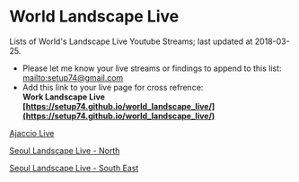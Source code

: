 # World Landscape Live
Lists of World's Landscape Live Youtube Streams; last updated at 2018-03-25.

- Please let me know your live streams or findings to append to this list:
  [mailto:setup74@gmail.com](mailto:setup74@gmail.com)
- Add this link to your live page for cross refrence: <br/>
  **Work Landscape Live [https://setup74.github.io/world_landscape_live/](https://setup74.github.io/world_landscape_live/)**


[Ajaccio Live](https://www.youtube.com/watch?v=sDNHnV4gL6k)

[Seoul Landscape Live - North](http://www.youtube.com/watch?v=i1YvOuuliTk)

[Seoul Landscape Live - South East](https://www.youtube.com/watch?v=JOAJlnmcCMY)

